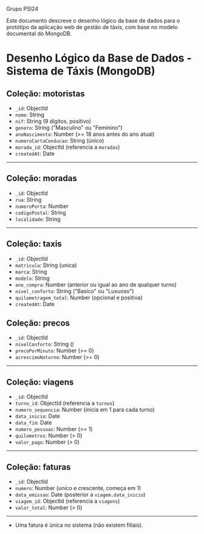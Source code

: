 Grupo PSI24

Este documento descreve o desenho lógico da base de dados para o protótipo da aplicação web de gestão de táxis, com base no modelo documental do MongoDB.

# Desenho Lógico da Base de Dados - Sistema de Táxis (MongoDB)

## Coleção: motoristas
- `_id`: ObjectId
- `nome`: String
- `nif`: String (9 dígitos, positivo)
- `genero`: String ("Masculino" ou "Feminino")
- `anoNascimento`: Number (>= 18 anos antes do ano atual)
- `numeroCartaConducao`: String (único)
- `morada_id`: ObjectId (referencia a `moradas`)
- `createdAt`: Date

--- 

## Coleção: moradas
- `_id`: ObjectId
- `rua`: String
- `numeroPorta`: Number
- `codigoPostal`: String
- `localidade`: String

---

## Coleção: taxis
- `_id`: ObjectId
- `matricula`: String (unica)
- `marca`: String
- `modelo`: String
- `ano_compra`: Number (anterior ou igual ao ano de qualquer turno)
- `nivel_conforto`: String ("Basico" ou "Luxuoso")
- `quilometragem_total`: Number (opcional e positiva)
- `createdAt`: Date 

## Coleção: precos
- `_id`: ObjectId
- `nivelConforto`: String ()
- `precoPorMinuto`: Number (>= 0)
- `acrescimoNoturno`: Number (>= 0)

--- 

## Coleção: viagens
- `_id`: ObjectId
- `turno_id`: ObjectId (referencia a `turnos`)
- `numero_sequencia`: Number (inicia em 1 para cada turno)
- `data_inicio`: Date
- `data_fim`: Date
- `numero_pessoas`: Number (>= 1)
- `quilometros`: Number (> 0)
- `valor_pago`: Number (> 0)

---

## Coleção: faturas
- `_id`: ObjectId
- `numero`: Number (unico e crescente, começa em 1)
- `data_emissao`: Date (posterior a `viagem.data_inicio`)
- `viagem_id`: ObjectId (referencia a `viagens`)
- `valor_total`: Number (> 0)

---


- Uma fatura é única no sistema (não existem filiais).
